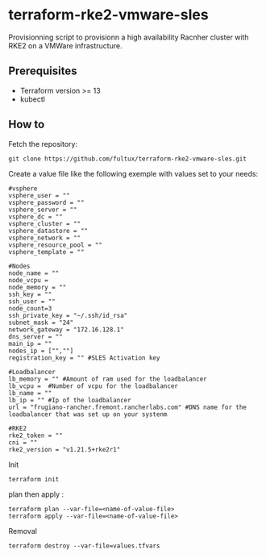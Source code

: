 # terraform-rke2-vmware-sles
Provisionning script to provisionn a high availability Racnher cluster with RKE2 on a VMWare infrastructure.

## Prerequisites 
- Terraform version >= 13
- kubectl



## How to 

Fetch the repository: 
```
git clone https://github.com/fultux/terraform-rke2-vmware-sles.git
```

Create a value file like the following exemple with values set to your needs: 


```
#vsphere
vsphere_user = ""
vsphere_password = ""
vsphere_server = ""
vsphere_dc = ""
vsphere_cluster = ""
vsphere_datastore = ""
vsphere_network = ""
vsphere_resource_pool = ""
vsphere_template = ""

#Nodes
node_name = ""
node_vcpu = 
node_memory = ""
ssh_key = ""
ssh_user = ""
node_count=3
ssh_private_key = "~/.ssh/id_rsa"
subnet_mask = "24"
network_gateway = "172.16.128.1"
dns_server = ""
main_ip = ""
nodes_ip = ["",""]
registration_key = "" #SLES Activation key

#Loadbalancer
lb_memory = "" #Amount of ram used for the loadbalancer
lb_vcpu =  #Number of vcpu for the loadbalancer
lb_name = ""
lb_ip = "" #Ip of the loadbalancer
url = "frugiano-rancher.fremont.rancherlabs.com" #DNS name for the loadbalancer that was set up on your systenm

#RKE2
rke2_token = ""
cni = ""
rke2_version = "v1.21.5+rke2r1"
```

Init 

```
terraform init
```


plan then apply : 

```
terraform plan --var-file=<name-of-value-file>
terraform apply --var-file=<name-of-value-file>
```

Removal 
```
terraform destroy --var-file=values.tfvars
```
